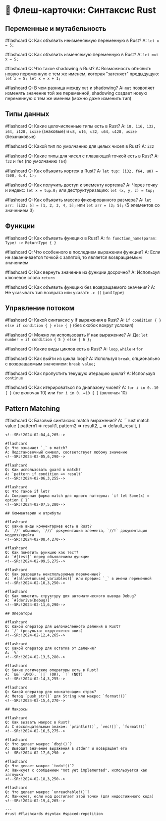 # 📝 Флеш-карточки: Синтаксис Rust

## Переменные и мутабельность

#flashcard 
Q: Как объявить неизменяемую переменную в Rust?
A: `let x = 5;`
<!--SR:!2024-01-15,3,250-->

#flashcard 
Q: Как объявить изменяемую переменную в Rust?
A: `let mut x = 5;`
<!--SR:!2024-01-16,4,270-->

#flashcard 
Q: Что такое shadowing в Rust?
A: Возможность объявить новую переменную с тем же именем, которая "затеняет" предыдущую: `let x = 5; let x = x + 1;`
<!--SR:!2024-01-17,3,250-->

#flashcard 
Q: В чем разница между `mut` и shadowing?
A: `mut` позволяет изменять значение той же переменной, shadowing создает новую переменную с тем же именем (можно даже изменить тип)
<!--SR:!2024-01-18,5,280-->

## Типы данных

#flashcard 
Q: Какие целочисленные типы есть в Rust?
A: `i8, i16, i32, i64, i128, isize` (знаковые) и `u8, u16, u32, u64, u128, usize` (беззнаковые)
<!--SR:!2024-01-19,4,265-->

#flashcard 
Q: Какой тип по умолчанию для целых чисел в Rust?
A: `i32`
<!--SR:!2024-01-20,6,290-->

#flashcard 
Q: Какие типы для чисел с плавающей точкой есть в Rust?
A: `f32` и `f64` (по умолчанию `f64`)
<!--SR:!2024-01-21,5,275-->

#flashcard 
Q: Как объявить кортеж в Rust?
A: `let tup: (i32, f64, u8) = (500, 6.4, 1);`
<!--SR:!2024-01-22,3,250-->

#flashcard 
Q: Как получить доступ к элементу кортежа?
A: Через точку и индекс: `let x = tup.0;` или деструктуризацию: `let (x, y, z) = tup;`
<!--SR:!2024-01-23,4,265-->

#flashcard 
Q: Как объявить массив фиксированного размера?
A: `let arr: [i32; 5] = [1, 2, 3, 4, 5];` или `let arr = [3; 5];` (5 элементов со значением 3)
<!--SR:!2024-01-24,5,280-->

## Функции

#flashcard 
Q: Как объявить функцию в Rust?
A: `fn function_name(param: Type) -> ReturnType { }`
<!--SR:!2024-01-25,6,290-->

#flashcard 
Q: Что особенного в последнем выражении функции?
A: Если не заканчивается точкой с запятой, то является возвращаемым значением
<!--SR:!2024-01-26,4,270-->

#flashcard 
Q: Как вернуть значение из функции досрочно?
A: Используя ключевое слово `return`
<!--SR:!2024-01-27,5,275-->

#flashcard 
Q: Как объявить функцию без возвращаемого значения?
A: Не указывать тип возврата или указать `-> ()` (unit type)
<!--SR:!2024-01-28,3,255-->

## Управление потоком

#flashcard 
Q: Какой синтаксис у if выражения в Rust?
A: `if condition { } else if condition { } else { }` (без скобок вокруг условия)
<!--SR:!2024-01-29,4,265-->

#flashcard 
Q: Можно ли использовать if как выражение?
A: Да: `let number = if condition { 5 } else { 6 };`
<!--SR:!2024-01-30,5,280-->

#flashcard 
Q: Какие виды циклов есть в Rust?
A: `loop`, `while` и `for`
<!--SR:!2024-01-31,6,290-->

#flashcard 
Q: Как выйти из цикла loop?
A: Используя `break`, опционально с возвращаемым значением: `break value;`
<!--SR:!2024-02-01,4,270-->

#flashcard 
Q: Как пропустить текущую итерацию цикла?
A: Используя `continue`
<!--SR:!2024-02-02,3,250-->

#flashcard 
Q: Как итерироваться по диапазону чисел?
A: `for i in 0..10 { }` (не включая 10) или `for i in 0..=10 { }` (включая 10)
<!--SR:!2024-02-03,5,275-->

## Pattern Matching

#flashcard 
Q: Базовый синтаксис match выражения?
A: ```rust
match value {
    pattern1 => result1,
    pattern2 => result2,
    _ => default_result,
}
```
<!--SR:!2024-02-04,4,265-->

#flashcard 
Q: Что означает `_` в match?
A: Подстановочный символ, соответствует любому значению
<!--SR:!2024-02-05,6,290-->

#flashcard 
Q: Как использовать guard в match?
A: `pattern if condition => result`
<!--SR:!2024-02-06,3,255-->

#flashcard 
Q: Что такое if let?
A: Сокращенная форма match для одного паттерна: `if let Some(x) = option { }`
<!--SR:!2024-02-07,5,280-->

## Комментарии и атрибуты

#flashcard 
Q: Какие виды комментариев есть в Rust?
A: `//` обычные, `///` документация элемента, `//!` документация модуля/крейта
<!--SR:!2024-02-08,4,270-->

#flashcard 
Q: Как пометить функцию как тест?
A: `#[test]` перед объявлением функции
<!--SR:!2024-02-09,5,275-->

#flashcard 
Q: Как разрешить неиспользуемые переменные?
A: `#[allow(unused_variables)]` или префикс `_` в имени переменной
<!--SR:!2024-02-10,3,250-->

#flashcard 
Q: Как пометить структуру для автоматического вывода Debug?
A: `#[derive(Debug)]`
<!--SR:!2024-02-11,6,290-->

## Операторы

#flashcard 
Q: Какой оператор для целочисленного деления в Rust?
A: `/` (результат округляется вниз)
<!--SR:!2024-02-12,4,265-->

#flashcard 
Q: Какой оператор для остатка от деления?
A: `%`
<!--SR:!2024-02-13,5,280-->

#flashcard 
Q: Какие логические операторы есть в Rust?
A: `&&` (AND), `||` (OR), `!` (NOT)
<!--SR:!2024-02-14,3,255-->

#flashcard 
Q: Какой оператор для конкатенации строк?
A: Метод `push_str()` для String или макрос `format!()`
<!--SR:!2024-02-15,4,270-->

## Макросы

#flashcard 
Q: Как вызвать макрос в Rust?
A: С восклицательным знаком: `println!()`, `vec![]`, `format!()`
<!--SR:!2024-02-16,5,275-->

#flashcard 
Q: Что делает макрос `dbg!()`?
A: Выводит значение выражения в stderr и возвращает его
<!--SR:!2024-02-17,6,290-->

#flashcard 
Q: Что делает макрос `todo!()`?
A: Паникует с сообщением "not yet implemented", используется как заглушка
<!--SR:!2024-02-18,3,250-->

#flashcard 
Q: Что делает макрос `unreachable!()`?
A: Паникует, если код достигает этой точки (для недостижимого кода)
<!--SR:!2024-02-19,4,265-->

---
#rust #flashcards #syntax #spaced-repetition
